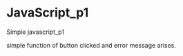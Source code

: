 # JavaScript_p1

Simple javascript_p1 

simple function of button clicked and error message arises.
